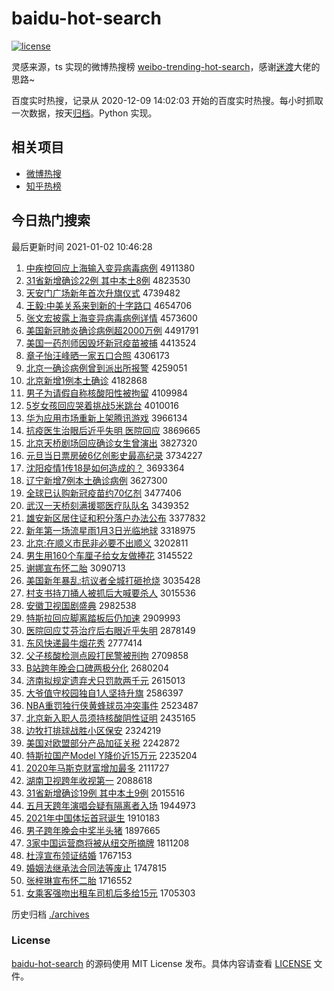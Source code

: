 # baidu-hot-search

[![license](https://img.shields.io/github/license/Arrackisarookie/baidu-hot-search)](https://github.com/Arrackisarookie/baidu-hot-search/blob/master/LICENSE)

灵感来源，ts 实现的微博热搜榜 [weibo-trending-hot-search](https://github.com/justjavac/weibo-trending-hot-search)，感谢[迷渡](https://github.com/justjavac)大佬的思路~

百度实时热搜，记录从 2020-12-09 14:02:03 开始的百度实时热搜。每小时抓取一次数据，按天[归档](./archives)。Python 实现。

## 相关项目
+ [微博热搜](https://github.com/Arrackisarookie/weibo-hot-search)
+ [知乎热榜](https://github.com/Arrackisarookie/zhihu-top-search)

## 今日热门搜索

<!-- Rank Begin -->

最后更新时间 2021-01-02 10:46:28

1. [中疾控回应上海输入变异病毒病例](http://www.baidu.com/baidu?cl=3&tn=SE_baiduhomet8_jmjb7mjw&rsv_dl=fyb_top&fr=top1000&wd=%D6%D0%BC%B2%BF%D8%BB%D8%D3%A6%C9%CF%BA%A3%CA%E4%C8%EB%B1%E4%D2%EC%B2%A1%B6%BE%B2%A1%C0%FD) 4911380
1. [31省新增确诊22例 其中本土8例](http://www.baidu.com/baidu?cl=3&tn=SE_baiduhomet8_jmjb7mjw&rsv_dl=fyb_top&fr=top1000&wd=31%CA%A1%D0%C2%D4%F6%C8%B7%D5%EF22%C0%FD%20%C6%E4%D6%D0%B1%BE%CD%C18%C0%FD) 4823530
1. [天安门广场新年首次升旗仪式](http://www.baidu.com/baidu?cl=3&tn=SE_baiduhomet8_jmjb7mjw&rsv_dl=fyb_top&fr=top1000&wd=%CC%EC%B0%B2%C3%C5%B9%E3%B3%A1%D0%C2%C4%EA%CA%D7%B4%CE%C9%FD%C6%EC%D2%C7%CA%BD) 4739482
1. [王毅:中美关系来到新的十字路口](http://www.baidu.com/baidu?cl=3&tn=SE_baiduhomet8_jmjb7mjw&rsv_dl=fyb_top&fr=top1000&wd=%CD%F5%D2%E3%3A%D6%D0%C3%C0%B9%D8%CF%B5%C0%B4%B5%BD%D0%C2%B5%C4%CA%AE%D7%D6%C2%B7%BF%DA) 4654706
1. [张文宏披露上海变异病毒病例详情](http://www.baidu.com/baidu?cl=3&tn=SE_baiduhomet8_jmjb7mjw&rsv_dl=fyb_top&fr=top1000&wd=%D5%C5%CE%C4%BA%EA%C5%FB%C2%B6%C9%CF%BA%A3%B1%E4%D2%EC%B2%A1%B6%BE%B2%A1%C0%FD%CF%EA%C7%E9) 4573600
1. [美国新冠肺炎确诊病例超2000万例](http://www.baidu.com/baidu?cl=3&tn=SE_baiduhomet8_jmjb7mjw&rsv_dl=fyb_top&fr=top1000&wd=%C3%C0%B9%FA%D0%C2%B9%DA%B7%CE%D1%D7%C8%B7%D5%EF%B2%A1%C0%FD%B3%AC2000%CD%F2%C0%FD) 4491791
1. [美国一药剂师因毁坏新冠疫苗被捕](http://www.baidu.com/baidu?cl=3&tn=SE_baiduhomet8_jmjb7mjw&rsv_dl=fyb_top&fr=top1000&wd=%C3%C0%B9%FA%D2%BB%D2%A9%BC%C1%CA%A6%D2%F2%BB%D9%BB%B5%D0%C2%B9%DA%D2%DF%C3%E7%B1%BB%B2%B6) 4413524
1. [章子怡汪峰晒一家五口合照](http://www.baidu.com/baidu?cl=3&tn=SE_baiduhomet8_jmjb7mjw&rsv_dl=fyb_top&fr=top1000&wd=%D5%C2%D7%D3%E2%F9%CD%F4%B7%E5%C9%B9%D2%BB%BC%D2%CE%E5%BF%DA%BA%CF%D5%D5) 4306173
1. [北京一确诊病例曾到派出所报警](http://www.baidu.com/baidu?cl=3&tn=SE_baiduhomet8_jmjb7mjw&rsv_dl=fyb_top&fr=top1000&wd=%B1%B1%BE%A9%D2%BB%C8%B7%D5%EF%B2%A1%C0%FD%D4%F8%B5%BD%C5%C9%B3%F6%CB%F9%B1%A8%BE%AF) 4259051
1. [北京新增1例本土确诊](http://www.baidu.com/baidu?cl=3&tn=SE_baiduhomet8_jmjb7mjw&rsv_dl=fyb_top&fr=top1000&wd=%B1%B1%BE%A9%D0%C2%D4%F61%C0%FD%B1%BE%CD%C1%C8%B7%D5%EF) 4182868
1. [男子为请假自称核酸阳性被拘留](http://www.baidu.com/baidu?cl=3&tn=SE_baiduhomet8_jmjb7mjw&rsv_dl=fyb_top&fr=top1000&wd=%C4%D0%D7%D3%CE%AA%C7%EB%BC%D9%D7%D4%B3%C6%BA%CB%CB%E1%D1%F4%D0%D4%B1%BB%BE%D0%C1%F4) 4109984
1. [5岁女孩回应哭着挑战5米跳台](http://www.baidu.com/baidu?cl=3&tn=SE_baiduhomet8_jmjb7mjw&rsv_dl=fyb_top&fr=top1000&wd=5%CB%EA%C5%AE%BA%A2%BB%D8%D3%A6%BF%DE%D7%C5%CC%F4%D5%BD5%C3%D7%CC%F8%CC%A8) 4010016
1. [华为应用市场重新上架腾讯游戏](http://www.baidu.com/baidu?cl=3&tn=SE_baiduhomet8_jmjb7mjw&rsv_dl=fyb_top&fr=top1000&wd=%BB%AA%CE%AA%D3%A6%D3%C3%CA%D0%B3%A1%D6%D8%D0%C2%C9%CF%BC%DC%CC%DA%D1%B6%D3%CE%CF%B7) 3966134
1. [抗疫医生治眼后近乎失明 医院回应](http://www.baidu.com/baidu?cl=3&tn=SE_baiduhomet8_jmjb7mjw&rsv_dl=fyb_top&fr=top1000&wd=%BF%B9%D2%DF%D2%BD%C9%FA%D6%CE%D1%DB%BA%F3%BD%FC%BA%F5%CA%A7%C3%F7%20%D2%BD%D4%BA%BB%D8%D3%A6) 3869665
1. [北京天桥剧场回应确诊女生曾演出](http://www.baidu.com/baidu?cl=3&tn=SE_baiduhomet8_jmjb7mjw&rsv_dl=fyb_top&fr=top1000&wd=%B1%B1%BE%A9%CC%EC%C7%C5%BE%E7%B3%A1%BB%D8%D3%A6%C8%B7%D5%EF%C5%AE%C9%FA%D4%F8%D1%DD%B3%F6) 3827320
1. [元旦当日票房破6亿创影史最高纪录](http://www.baidu.com/baidu?cl=3&tn=SE_baiduhomet8_jmjb7mjw&rsv_dl=fyb_top&fr=top1000&wd=%D4%AA%B5%A9%B5%B1%C8%D5%C6%B1%B7%BF%C6%C66%D2%DA%B4%B4%D3%B0%CA%B7%D7%EE%B8%DF%BC%CD%C2%BC) 3734227
1. [沈阳疫情1传18是如何造成的？](http://www.baidu.com/baidu?cl=3&tn=SE_baiduhomet8_jmjb7mjw&rsv_dl=fyb_top&fr=top1000&wd=%C9%F2%D1%F4%D2%DF%C7%E91%B4%AB18%CA%C7%C8%E7%BA%CE%D4%EC%B3%C9%B5%C4%A3%BF) 3693364
1. [辽宁新增7例本土确诊病例](http://www.baidu.com/baidu?cl=3&tn=SE_baiduhomet8_jmjb7mjw&rsv_dl=fyb_top&fr=top1000&wd=%C1%C9%C4%FE%D0%C2%D4%F67%C0%FD%B1%BE%CD%C1%C8%B7%D5%EF%B2%A1%C0%FD) 3627300
1. [全球已认购新冠疫苗约70亿剂](http://www.baidu.com/baidu?cl=3&tn=SE_baiduhomet8_jmjb7mjw&rsv_dl=fyb_top&fr=top1000&wd=%C8%AB%C7%F2%D2%D1%C8%CF%B9%BA%D0%C2%B9%DA%D2%DF%C3%E7%D4%BC70%D2%DA%BC%C1) 3477406
1. [武汉一天桥刻满援鄂医疗队队名](http://www.baidu.com/baidu?cl=3&tn=SE_baiduhomet8_jmjb7mjw&rsv_dl=fyb_top&fr=top1000&wd=%CE%E4%BA%BA%D2%BB%CC%EC%C7%C5%BF%CC%C2%FA%D4%AE%B6%F5%D2%BD%C1%C6%B6%D3%B6%D3%C3%FB) 3439352
1. [雄安新区居住证和积分落户办法公布](http://www.baidu.com/baidu?cl=3&tn=SE_baiduhomet8_jmjb7mjw&rsv_dl=fyb_top&fr=top1000&wd=%D0%DB%B0%B2%D0%C2%C7%F8%BE%D3%D7%A1%D6%A4%BA%CD%BB%FD%B7%D6%C2%E4%BB%A7%B0%EC%B7%A8%B9%AB%B2%BC) 3377832
1. [新年第一场流星雨1月3日光临地球](http://www.baidu.com/baidu?cl=3&tn=SE_baiduhomet8_jmjb7mjw&rsv_dl=fyb_top&fr=top1000&wd=%D0%C2%C4%EA%B5%DA%D2%BB%B3%A1%C1%F7%D0%C7%D3%EA1%D4%C23%C8%D5%B9%E2%C1%D9%B5%D8%C7%F2) 3318975
1. [北京:在顺义市民非必要不出顺义](http://www.baidu.com/baidu?cl=3&tn=SE_baiduhomet8_jmjb7mjw&rsv_dl=fyb_top&fr=top1000&wd=%B1%B1%BE%A9%3A%D4%DA%CB%B3%D2%E5%CA%D0%C3%F1%B7%C7%B1%D8%D2%AA%B2%BB%B3%F6%CB%B3%D2%E5) 3202811
1. [男生用160个车厘子给女友做捧花](http://www.baidu.com/baidu?cl=3&tn=SE_baiduhomet8_jmjb7mjw&rsv_dl=fyb_top&fr=top1000&wd=%C4%D0%C9%FA%D3%C3160%B8%F6%B3%B5%C0%E5%D7%D3%B8%F8%C5%AE%D3%D1%D7%F6%C5%F5%BB%A8) 3145522
1. [谢娜宣布怀二胎](http://www.baidu.com/baidu?cl=3&tn=SE_baiduhomet8_jmjb7mjw&rsv_dl=fyb_top&fr=top1000&wd=%D0%BB%C4%C8%D0%FB%B2%BC%BB%B3%B6%FE%CC%A5) 3090713
1. [美国新年暴乱:抗议者全城打砸抢烧](http://www.baidu.com/baidu?cl=3&tn=SE_baiduhomet8_jmjb7mjw&rsv_dl=fyb_top&fr=top1000&wd=%C3%C0%B9%FA%D0%C2%C4%EA%B1%A9%C2%D2%3A%BF%B9%D2%E9%D5%DF%C8%AB%B3%C7%B4%F2%D4%D2%C7%C0%C9%D5) 3035428
1. [村支书持刀捅人被抓后大喊要杀人](http://www.baidu.com/baidu?cl=3&tn=SE_baiduhomet8_jmjb7mjw&rsv_dl=fyb_top&fr=top1000&wd=%B4%E5%D6%A7%CA%E9%B3%D6%B5%B6%CD%B1%C8%CB%B1%BB%D7%A5%BA%F3%B4%F3%BA%B0%D2%AA%C9%B1%C8%CB) 3015536
1. [安徽卫视国剧盛典](http://www.baidu.com/baidu?cl=3&tn=SE_baiduhomet8_jmjb7mjw&rsv_dl=fyb_top&fr=top1000&wd=%B0%B2%BB%D5%CE%C0%CA%D3%B9%FA%BE%E7%CA%A2%B5%E4) 2982538
1. [特斯拉回应脚离踏板后仍加速](http://www.baidu.com/baidu?cl=3&tn=SE_baiduhomet8_jmjb7mjw&rsv_dl=fyb_top&fr=top1000&wd=%CC%D8%CB%B9%C0%AD%BB%D8%D3%A6%BD%C5%C0%EB%CC%A4%B0%E5%BA%F3%C8%D4%BC%D3%CB%D9) 2909993
1. [医院回应艾芬治疗后右眼近乎失明](http://www.baidu.com/baidu?cl=3&tn=SE_baiduhomet8_jmjb7mjw&rsv_dl=fyb_top&fr=top1000&wd=%D2%BD%D4%BA%BB%D8%D3%A6%B0%AC%B7%D2%D6%CE%C1%C6%BA%F3%D3%D2%D1%DB%BD%FC%BA%F5%CA%A7%C3%F7) 2878149
1. [东风快递最牛烟花秀](http://www.baidu.com/baidu?cl=3&tn=SE_baiduhomet8_jmjb7mjw&rsv_dl=fyb_top&fr=top1000&wd=%B6%AB%B7%E7%BF%EC%B5%DD%D7%EE%C5%A3%D1%CC%BB%A8%D0%E3) 2777414
1. [父子核酸检测点殴打民警被刑拘](http://www.baidu.com/baidu?cl=3&tn=SE_baiduhomet8_jmjb7mjw&rsv_dl=fyb_top&fr=top1000&wd=%B8%B8%D7%D3%BA%CB%CB%E1%BC%EC%B2%E2%B5%E3%C5%B9%B4%F2%C3%F1%BE%AF%B1%BB%D0%CC%BE%D0) 2709858
1. [B站跨年晚会口碑两极分化](http://www.baidu.com/baidu?cl=3&tn=SE_baiduhomet8_jmjb7mjw&rsv_dl=fyb_top&fr=top1000&wd=B%D5%BE%BF%E7%C4%EA%CD%ED%BB%E1%BF%DA%B1%AE%C1%BD%BC%AB%B7%D6%BB%AF) 2680204
1. [济南拟规定遗弃犬只罚款两千元](http://www.baidu.com/baidu?cl=3&tn=SE_baiduhomet8_jmjb7mjw&rsv_dl=fyb_top&fr=top1000&wd=%BC%C3%C4%CF%C4%E2%B9%E6%B6%A8%D2%C5%C6%FA%C8%AE%D6%BB%B7%A3%BF%EE%C1%BD%C7%A7%D4%AA) 2615013
1. [大爷值守校园独自1人坚持升旗](http://www.baidu.com/baidu?cl=3&tn=SE_baiduhomet8_jmjb7mjw&rsv_dl=fyb_top&fr=top1000&wd=%B4%F3%D2%AF%D6%B5%CA%D8%D0%A3%D4%B0%B6%C0%D7%D41%C8%CB%BC%E1%B3%D6%C9%FD%C6%EC) 2586397
1. [NBA重罚独行侠黄蜂球员冲突事件](http://www.baidu.com/baidu?cl=3&tn=SE_baiduhomet8_jmjb7mjw&rsv_dl=fyb_top&fr=top1000&wd=NBA%D6%D8%B7%A3%B6%C0%D0%D0%CF%C0%BB%C6%B7%E4%C7%F2%D4%B1%B3%E5%CD%BB%CA%C2%BC%FE) 2523487
1. [北京新入职人员须持核酸阴性证明](http://www.baidu.com/baidu?cl=3&tn=SE_baiduhomet8_jmjb7mjw&rsv_dl=fyb_top&fr=top1000&wd=%B1%B1%BE%A9%D0%C2%C8%EB%D6%B0%C8%CB%D4%B1%D0%EB%B3%D6%BA%CB%CB%E1%D2%F5%D0%D4%D6%A4%C3%F7) 2435165
1. [边牧打排球战胜小区保安](http://www.baidu.com/baidu?cl=3&tn=SE_baiduhomet8_jmjb7mjw&rsv_dl=fyb_top&fr=top1000&wd=%B1%DF%C4%C1%B4%F2%C5%C5%C7%F2%D5%BD%CA%A4%D0%A1%C7%F8%B1%A3%B0%B2) 2324219
1. [美国对欧盟部分产品加征关税](http://www.baidu.com/baidu?cl=3&tn=SE_baiduhomet8_jmjb7mjw&rsv_dl=fyb_top&fr=top1000&wd=%C3%C0%B9%FA%B6%D4%C5%B7%C3%CB%B2%BF%B7%D6%B2%FA%C6%B7%BC%D3%D5%F7%B9%D8%CB%B0) 2242872
1. [特斯拉国产Model Y降价近15万元](http://www.baidu.com/baidu?cl=3&tn=SE_baiduhomet8_jmjb7mjw&rsv_dl=fyb_top&fr=top1000&wd=%CC%D8%CB%B9%C0%AD%B9%FA%B2%FAModel%20Y%BD%B5%BC%DB%BD%FC15%CD%F2%D4%AA) 2235204
1. [2020年马斯克财富增加最多](http://www.baidu.com/baidu?cl=3&tn=SE_baiduhomet8_jmjb7mjw&rsv_dl=fyb_top&fr=top1000&wd=2020%C4%EA%C2%ED%CB%B9%BF%CB%B2%C6%B8%BB%D4%F6%BC%D3%D7%EE%B6%E0) 2111727
1. [湖南卫视跨年收视第一](http://www.baidu.com/baidu?cl=3&tn=SE_baiduhomet8_jmjb7mjw&rsv_dl=fyb_top&fr=top1000&wd=%BA%FE%C4%CF%CE%C0%CA%D3%BF%E7%C4%EA%CA%D5%CA%D3%B5%DA%D2%BB) 2088618
1. [31省新增确诊19例 其中本土9例](http://www.baidu.com/baidu?cl=3&tn=SE_baiduhomet8_jmjb7mjw&rsv_dl=fyb_top&fr=top1000&wd=31%CA%A1%D0%C2%D4%F6%C8%B7%D5%EF19%C0%FD%20%C6%E4%D6%D0%B1%BE%CD%C19%C0%FD) 2015516
1. [五月天跨年演唱会疑有隔离者入场](http://www.baidu.com/baidu?cl=3&tn=SE_baiduhomet8_jmjb7mjw&rsv_dl=fyb_top&fr=top1000&wd=%CE%E5%D4%C2%CC%EC%BF%E7%C4%EA%D1%DD%B3%AA%BB%E1%D2%C9%D3%D0%B8%F4%C0%EB%D5%DF%C8%EB%B3%A1) 1944973
1. [2021年中国体坛首冠诞生](http://www.baidu.com/baidu?cl=3&tn=SE_baiduhomet8_jmjb7mjw&rsv_dl=fyb_top&fr=top1000&wd=2021%C4%EA%D6%D0%B9%FA%CC%E5%CC%B3%CA%D7%B9%DA%B5%AE%C9%FA) 1910183
1. [男子跨年晚会中奖半头猪](http://www.baidu.com/baidu?cl=3&tn=SE_baiduhomet8_jmjb7mjw&rsv_dl=fyb_top&fr=top1000&wd=%C4%D0%D7%D3%BF%E7%C4%EA%CD%ED%BB%E1%D6%D0%BD%B1%B0%EB%CD%B7%D6%ED) 1897665
1. [3家中国运营商将被从纽交所摘牌](http://www.baidu.com/baidu?cl=3&tn=SE_baiduhomet8_jmjb7mjw&rsv_dl=fyb_top&fr=top1000&wd=3%BC%D2%D6%D0%B9%FA%D4%CB%D3%AA%C9%CC%BD%AB%B1%BB%B4%D3%C5%A6%BD%BB%CB%F9%D5%AA%C5%C6) 1811208
1. [杜淳宣布领证结婚](http://www.baidu.com/baidu?cl=3&tn=SE_baiduhomet8_jmjb7mjw&rsv_dl=fyb_top&fr=top1000&wd=%B6%C5%B4%BE%D0%FB%B2%BC%C1%EC%D6%A4%BD%E1%BB%E9) 1767153
1. [婚姻法继承法合同法等废止](http://www.baidu.com/baidu?cl=3&tn=SE_baiduhomet8_jmjb7mjw&rsv_dl=fyb_top&fr=top1000&wd=%BB%E9%D2%F6%B7%A8%BC%CC%B3%D0%B7%A8%BA%CF%CD%AC%B7%A8%B5%C8%B7%CF%D6%B9) 1747815
1. [张梓琳宣布怀二胎](http://www.baidu.com/baidu?cl=3&tn=SE_baiduhomet8_jmjb7mjw&rsv_dl=fyb_top&fr=top1000&wd=%D5%C5%E8%F7%C1%D5%D0%FB%B2%BC%BB%B3%B6%FE%CC%A5) 1716552
1. [女乘客强吻出租车司机后多给15元](http://www.baidu.com/baidu?cl=3&tn=SE_baiduhomet8_jmjb7mjw&rsv_dl=fyb_top&fr=top1000&wd=%C5%AE%B3%CB%BF%CD%C7%BF%CE%C7%B3%F6%D7%E2%B3%B5%CB%BE%BB%FA%BA%F3%B6%E0%B8%F815%D4%AA) 1705303
<!-- Rank End -->

历史归档 [./archives](./archives)

### License

[baidu-hot-search](https://github.com/Arrackisarookie/baidu-hot-search) 的源码使用 MIT License 发布。具体内容请查看 [LICENSE](./LICENSE) 文件。
